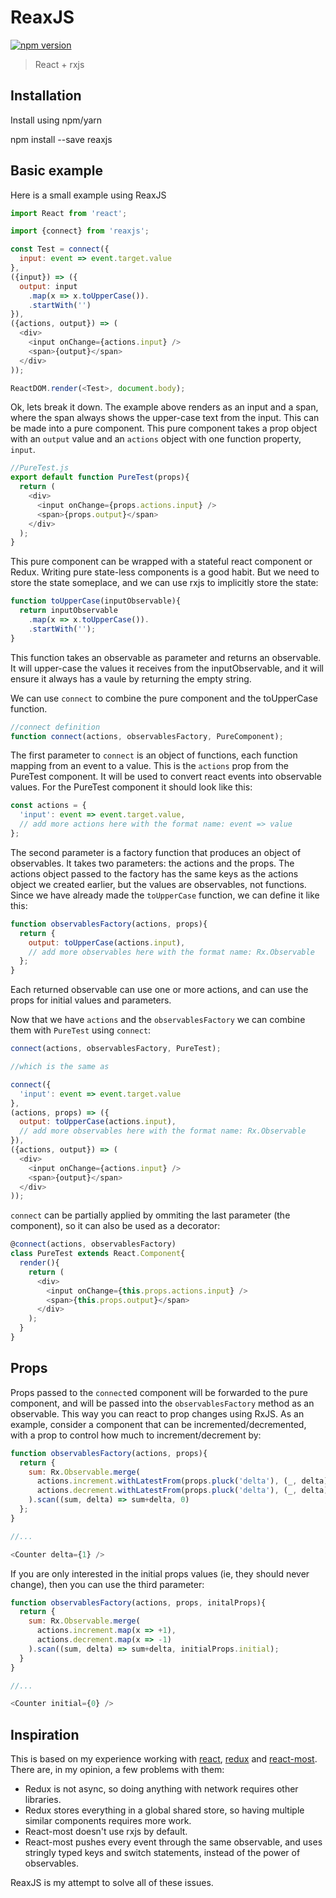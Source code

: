 # ReaxJS

[![npm version](https://img.shields.io/npm/v/reaxjs.svg?style=flat-square)](https://www.npmjs.com/package/reaxjs)

> React + rxjs

## Installation

Install using npm/yarn

   npm install --save reaxjs

## Basic example

Here is a small example using ReaxJS

```js
import React from 'react';

import {connect} from 'reaxjs';

const Test = connect({
  input: event => event.target.value
},
({input}) => ({
  output: input
    .map(x => x.toUpperCase()).
    .startWith('')
}),
({actions, output}) => (
  <div>
    <input onChange={actions.input} />
    <span>{output}</span>
  </div>
));

ReactDOM.render(<Test>, document.body);
```

Ok, lets break it down. The example above renders as an input and a span, where the span always shows the upper-case text from the input. This can be made into a pure component. This pure component takes a prop object with an `output` value and an `actions` object with one function property, `input`.

```js
//PureTest.js
export default function PureTest(props){
  return (
    <div>
      <input onChange={props.actions.input} />
      <span>{props.output}</span>
    </div>
  );
}
```

This pure component can be wrapped with a stateful react component or Redux. Writing pure state-less components is a good habit. But we need to store the state someplace, and we can use rxjs to implicitly store the state:

```js
function toUpperCase(inputObservable){
  return inputObservable
    .map(x => x.toUpperCase()).
    .startWith('');
}
```

This function takes an observable as parameter and returns an observable. It will upper-case the values it receives from the inputObservable, and it will ensure it always has a vaule by returning the empty string.

We can use `connect` to combine the pure component and the toUpperCase function.

```js
//connect definition
function connect(actions, observablesFactory, PureComponent);
```

The first parameter to `connect` is an object of functions, each function mapping from an event to a value. This is the `actions` prop from the PureTest component. It will be used to convert react events into observable values. For the PureTest component it should look like this:

```js
const actions = {
  'input': event => event.target.value,
  // add more actions here with the format name: event => value
};
```

The second parameter is a factory function that produces an object of observables. It takes two parameters: the actions and the props. The actions object passed to the factory has the same keys as the actions object we created earlier, but the values are observables, not functions. Since we have already made the `toUpperCase` function, we can define it like this:

```js
function observablesFactory(actions, props){
  return {
    output: toUpperCase(actions.input),
    // add more observables here with the format name: Rx.Observable
  };
}
```

Each returned observable can use one or more actions, and can use the props for initial values and parameters.

Now that we have `actions` and the `observablesFactory` we can combine them with `PureTest` using `connect`:

```js
connect(actions, observablesFactory, PureTest);

//which is the same as

connect({
  'input': event => event.target.value
},
(actions, props) => ({
  output: toUpperCase(actions.input),
  // add more observables here with the format name: Rx.Observable
}),
({actions, output}) => (
  <div>
    <input onChange={actions.input} />
    <span>{output}</span>
  </div>
));
```

`connect` can be partially applied by ommiting the last parameter (the component), so it can also be used as a decorator:

```js
@connect(actions, observablesFactory)
class PureTest extends React.Component{
  render(){
    return (
      <div>
        <input onChange={this.props.actions.input} />
        <span>{this.props.output}</span>
      </div>
    );
  }
}
```

## Props

Props passed to the `connect`ed component will be forwarded to the pure component, and will be passed into the `observablesFactory` method as an observable. This way you can react to prop changes using RxJS. As an example, consider a component that can be incremented/decremented, with a prop to control how much to increment/decrement by:

```js
function observablesFactory(actions, props){
  return {
    sum: Rx.Observable.merge(
      actions.increment.withLatestFrom(props.pluck('delta'), (_, delta) => +delta),
      actions.decrement.withLatestFrom(props.pluck('delta'), (_, delta) => -delta)
    ).scan((sum, delta) => sum+delta, 0)
  };
}

//...

<Counter delta={1} />
```

 If you are only interested in the initial props values (ie, they should never change), then you can use the third parameter:

```js
function observablesFactory(actions, props, initalProps){
  return {
    sum: Rx.Observable.merge(
      actions.increment.map(x => +1),
      actions.decrement.map(x => -1)
    ).scan((sum, delta) => sum+delta, initialProps.initial);
  }
}

//...

<Counter initial={0} />
```



## Inspiration

This is based on my experience working with [react](https://facebook.github.io/react), [redux](https://github.com/reactjs/redux) and [react-most](https://github.com/jcouyang/react-most). There are, in my opinion, a few problems with them:

* Redux is not async, so doing anything with network requires other libraries.
* Redux stores everything in a global shared store, so having multiple similar components requires more work.
* React-most doesn't use rxjs by default.
* React-most pushes every event through the same observable, and uses stringly typed keys and switch statements, instead of the power of observables.

ReaxJS is my attempt to solve all of these issues.